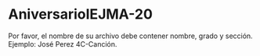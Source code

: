 # AniversarioIEJMA-20
Por favor, el nombre de su archivo debe contener nombre, grado y sección. Ejemplo: José Perez 4C-Canción.
